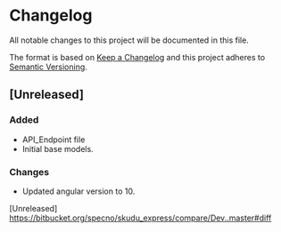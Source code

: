 # Changelog

All notable changes to this project will be documented in this file.

The format is based on [Keep a Changelog](http://keepachangelog.com/en/1.0.0/)
and this project adheres to [Semantic Versioning](http://semver.org/spec/v2.0.0.html).

## [Unreleased]

### Added

- API_Endpoint file
- Initial base models.

### Changes

- Updated angular version to 10.

[Unreleased] https://bitbucket.org/specno/skudu_express/compare/Dev..master#diff
